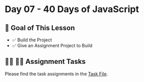 # Day 07 - 40 Days of JavaScript

## **🎯 Goal of This Lesson**

- ✅ Build the Project
- ✅ Give an Assignment Project to Build


## **👩‍💻 🧑‍💻 Assignment Tasks**
Please find the task assignments in the [Task File](./task.md).